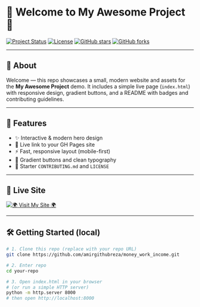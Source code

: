 # 🚀 Welcome to My Awesome Project 🚀

[![Project Status](https://img.shields.io/badge/Status-Active-brightgreen?style=for-the-badge&logo=rocket&logoColor=white)](https://amirgithubreza.github.io/Working/2.html)
[![License](https://img.shields.io/badge/License-MIT-blue?style=for-the-badge&logo=open-source-initiative&logoColor=white)](LICENSE)
[![GitHub stars](https://img.shields.io/github/stars/amirgithubreza/your-repo?style=for-the-badge&color=yellow)](https://github.com/amirgithubreza/your-repo/stargazers)
[![GitHub forks](https://img.shields.io/github/forks/amirgithubreza/your-repo?style=for-the-badge&color=orange)](https://github.com/amirgithubreza/your-repo/network/members)

---

## 🎯 About
Welcome — this repo showcases a small, modern website and assets for the **My Awesome Project** demo. It includes a simple live page (`index.html`) with responsive design, gradient buttons, and a README with badges and contributing guidelines.

---

## 🌟 Features
- ✨ Interactive & modern hero design
- 🔗 Live link to your GH Pages site
- ⚡️ Fast, responsive layout (mobile-first)
- 🎨 Gradient buttons and clean typography
- 🧩 Starter `CONTRIBUTING.md` and `LICENSE`

---

## 🔗 Live Site
[![🌍 Visit My Site 🌍](https://img.shields.io/badge/Visit%20My%20Site-FF6B6B?style=for-the-badge&logo=firefox&logoColor=white)](https://amirgithubreza.github.io/money_work_income/index.html)

---

## 🛠️ Getting Started (local)
```bash
# 1. Clone this repo (replace with your repo URL)
git clone https://github.com/amirgithubreza/money_work_income.git

# 2. Enter repo
cd your-repo

# 3. Open index.html in your browser
# (or run a simple HTTP server)
python -m http.server 8000
# then open http://localhost:8000
